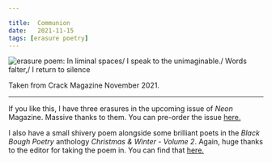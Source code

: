 ```yaml
---

title:  Communion
date:   2021-11-15
tags: [erasure poetry]
---
```


<img src="https://www.davidralphlewis.co.uk/assets/images/articles/2021/communion.jpeg" alt="erasure poem: In liminal spaces/ I speak to the unimaginable./ Words falter,/ I return to silence" title="I love articles printed on black backgrounds" class="responsive"><br>

Taken from Crack Magazine November 2021.

***

If you like this, I have three erasures in the upcoming issue of *Neon* Magazine. Massive thanks to them. You can pre-order the issue [here.](https://www.neonbooks.org.uk/product-tag/issue-53/)

I also have a small shivery poem alongside some brilliant poets in the *Black Bough Poetry* anthology *Christmas & Winter - Volume 2*. Again, huge thanks to the editor for taking the poem in. You can find that [here.](https://www.blackboughpoetry.com/about-3)
